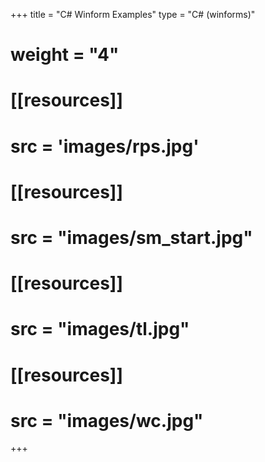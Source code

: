 +++
title = "C# Winform Examples"
type = "C# (winforms)"
# weight = "4"

# [[resources]]
#   src = 'images/rps.jpg'
# [[resources]]
#    src = "images/sm_start.jpg"
# [[resources]]
#   src = "images/tl.jpg"
# [[resources]]
#   src = "images/wc.jpg"
+++